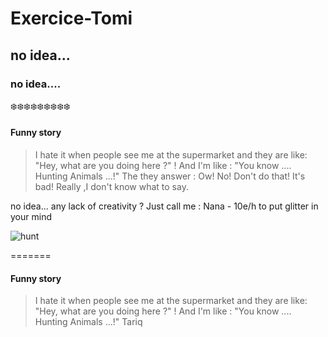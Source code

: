 # Exercice-Tomi

## no idea...

### no idea....

:snowflake::snowflake::snowflake::snowflake::snowflake::snowflake::snowflake::snowflake::snowflake:

#### Funny story

> I hate it when people see me at the supermarket and they are like: "Hey, what are you doing here ?" !
> And I'm like : "You know .... Hunting Animals ...!"
>The they answer : Ow! No! Don't do that!
>It's bad!
>Really ,I don't know what to say.


no idea... any lack of creativity ? Just call me : 
Nana - 10e/h to put glitter in your mind

![hunt](https://i.pinimg.com/originals/68/9e/b0/689eb0737ab8e2b11f3aaf18b46d32fd.gif)

=======

#### Funny story

> I hate it when people see me at the supermarket and they are like: "Hey, what are you doing here ?" !
> And I'm like : "You know .... Hunting Animals ...!"
Tariq

